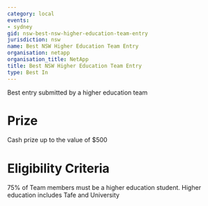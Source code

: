 ```yaml
---
category: local
events:
- sydney
gid: nsw-best-nsw-higher-education-team-entry
jurisdiction: nsw
name: Best NSW Higher Education Team Entry
organisation: netapp
organisation_title: NetApp
title: Best NSW Higher Education Team Entry
type: Best In
---
```


Best entry submitted by a  higher education team

# Prize
Cash prize up to the value of $500

# Eligibility Criteria
75% of Team members must be a  higher education student. Higher education includes Tafe and University
